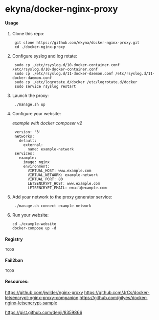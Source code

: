 ekyna/docker-nginx-proxy
===

#### Usage

1. Clone this repo: 

        git clone https://github.com/ekyna/docker-nginx-proxy.git
        cd ./docker-nginx-proxy

2. Configure syslog and log rotate:
    
        sudo cp ./etc/rsyslog.d/10-docker-container.conf /etc/rsyslog.d/10-docker-container.conf
        sudo cp ./etc/rsyslog.d/11-docker-daemon.conf /etc/rsyslog.d/11-docker-daemon.conf
        sudo cp ./etc/logrotate.d/docker /etc/logrotate.d/docker
        sudo service rsyslog restart

3. Launch the proxy: 

        ./manage.sh up

4. Configure your website: 
    
    _example with docker composer v2_

        version: '3'
        networks:
          default:
            external:
              name: example-network
        services:
          example:
            image: nginx
            environment:
              VIRTUAL_HOST: www.example.com
              VIRTUAL_NETWORK: example-network
              VIRTUAL_PORT: 80
              LETSENCRYPT_HOST: www.example.com
              LETSENCRYPT_EMAIL: email@example.com

5. Add your network to the proxy generator service:

        ./manage.sh connect example-network

6. Run your website:

       cd ./example-website
       docker-compose up -d 
                  

#### Registry 

    TODO

#### Fail2ban

    TODO

#### Resources:

https://github.com/jwilder/nginx-proxy
https://github.com/JrCs/docker-letsencrypt-nginx-proxy-companion
https://github.com/gilyes/docker-nginx-letsencrypt-sample

https://gist.github.com/denji/8359866
